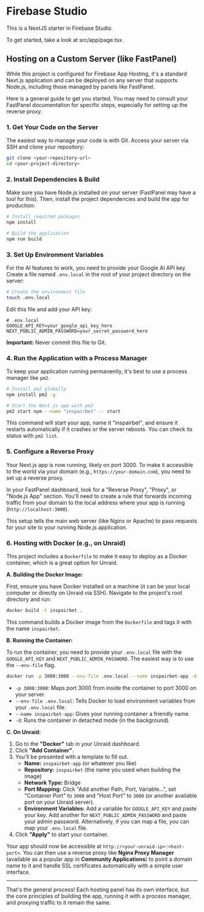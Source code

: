 # Firebase Studio

This is a NextJS starter in Firebase Studio.

To get started, take a look at src/app/page.tsx.

## Hosting on a Custom Server (like FastPanel)

While this project is configured for Firebase App Hosting, it's a standard Next.js application and can be deployed on any server that supports Node.js, including those managed by panels like FastPanel.

Here is a general guide to get you started. You may need to consult your FastPanel documentation for specific steps, especially for setting up the reverse proxy.

### 1. Get Your Code on the Server

The easiest way to manage your code is with Git. Access your server via SSH and clone your repository:

```bash
git clone <your-repository-url>
cd <your-project-directory>
```

### 2. Install Dependencies & Build

Make sure you have Node.js installed on your server (FastPanel may have a tool for this). Then, install the project dependencies and build the app for production:

```bash
# Install required packages
npm install

# Build the application
npm run build
```

### 3. Set Up Environment Variables

For the AI features to work, you need to provide your Google AI API key. Create a file named `.env.local` in the root of your project directory on the server:

```bash
# Create the environment file
touch .env.local
```

Edit this file and add your API key:

```
# .env.local
GOOGLE_API_KEY=your_google_api_key_here
NEXT_PUBLIC_ADMIN_PASSWORD=your_secret_password_here
```
**Important:** Never commit this file to Git.

### 4. Run the Application with a Process Manager

To keep your application running permanently, it's best to use a process manager like `pm2`.

```bash
# Install pm2 globally
npm install pm2 -g

# Start the Next.js app with pm2
pm2 start npm --name "inspairbet" -- start
```

This command will start your app, name it "inspairbet", and ensure it restarts automatically if it crashes or the server reboots. You can check its status with `pm2 list`.

### 5. Configure a Reverse Proxy

Your Next.js app is now running, likely on port 3000. To make it accessible to the world via your domain (e.g., `https://your-domain.com`), you need to set up a reverse proxy.

In your FastPanel dashboard, look for a "Reverse Proxy", "Proxy", or "Node.js App" section. You'll need to create a rule that forwards incoming traffic from your domain to the local address where your app is running (`http://localhost:3000`).

This setup tells the main web server (like Nginx or Apache) to pass requests for your site to your running Node.js application.

### 6. Hosting with Docker (e.g., on Unraid)

This project includes a `Dockerfile` to make it easy to deploy as a Docker container, which is a great option for Unraid.

**A. Building the Docker Image:**

First, ensure you have Docker installed on a machine (it can be your local computer or directly on Unraid via SSH). Navigate to the project's root directory and run:

```bash
docker build -t inspairbet .
```

This command builds a Docker image from the `Dockerfile` and tags it with the name `inspairbet`.

**B. Running the Container:**

To run the container, you need to provide your `.env.local` file with the `GOOGLE_API_KEY` and `NEXT_PUBLIC_ADMIN_PASSWORD`. The easiest way is to use the `--env-file` flag.

```bash
docker run -p 3000:3000 --env-file .env.local --name inspairbet-app -d inspairbet
```

*   `-p 3000:3000`: Maps port 3000 from inside the container to port 3000 on your server.
*   `--env-file .env.local`: Tells Docker to load environment variables from your `.env.local` file.
*   `--name inspairbet-app`: Gives your running container a friendly name.
*   `-d`: Runs the container in detached mode (in the background).

**C. On Unraid:**

1.  Go to the **"Docker"** tab in your Unraid dashboard.
2.  Click **"Add Container"**.
3.  You'll be presented with a template to fill out.
    *   **Name:** `inspairbet-app` (or whatever you like)
    *   **Repository:** `inspairbet` (the name you used when building the image)
    *   **Network Type:** Bridge
    *   **Port Mapping:** Click "Add another Path, Port, Variable...", set "Container Port" to `3000` and "Host Port" to `3000` (or another available port on your Unraid server).
    *   **Environment Variables:** Add a variable for `GOOGLE_API_KEY` and paste your key. Add another for `NEXT_PUBLIC_ADMIN_PASSWORD` and paste your admin password. Alternatively, if you can map a file, you can map your `.env.local` file.
4.  Click **"Apply"** to start your container.

Your app should now be accessible at `http://<your-unraid-ip>:<host-port>`. You can then use a reverse proxy like **Nginx Proxy Manager** (available as a popular app in **Community Applications**) to point a domain name to it and handle SSL certificates automatically with a simple user interface.

---

That's the general process! Each hosting panel has its own interface, but the core principles of building the app, running it with a process manager, and proxying traffic to it remain the same.
